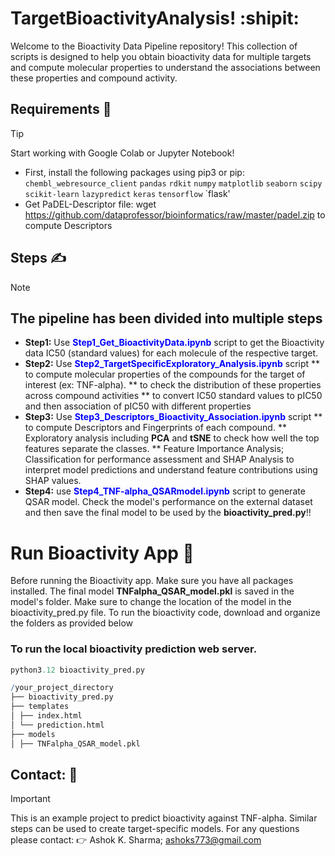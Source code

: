 # TargetBioactivityAnalysis! :shipit:
Welcome to the Bioactivity Data Pipeline repository! This collection of scripts is designed to help you obtain bioactivity data for multiple targets and compute molecular properties to understand the associations between these properties and compound activity.

## Requirements :crossed_fingers:
> [!TIP]
> Start working with Google Colab or Jupyter Notebook! 
> * First, install the following packages using pip3 or pip:
`chembl_webresource_client`
`pandas`
`rdkit`
`numpy`
`matplotlib`
`seaborn`
`scipy`
`scikit-learn`
`lazypredict`
`keras`
`tensorflow`
`flask'
> * Get PaDEL-Descriptor file: wget https://github.com/dataprofessor/bioinformatics/raw/master/padel.zip to compute Descriptors

## Steps :writing_hand:
> [!NOTE]
> ## The pipeline has been divided into multiple steps
> * **Step1:** Use **<span style="color:blue">Step1_Get_BioactivityData.ipynb</span>** script to get the Bioactivity data IC50 (standard values) for each molecule of the respective target.
> * **Step2:** Use **<span style="color:blue">Step2_TargetSpecificExploratory_Analysis.ipynb</span>** script
> ** to compute molecular properties of the compounds for the target of interest (ex: TNF-alpha).
> ** to check the distribution of these properties across compound activities
> ** to convert IC50 standard values to pIC50 and then association of pIC50 with different properties
> * **Step3:** Use **<span style="color:blue">Step3_Descriptors_Bioactivity_Association.ipynb</span>** script
> ** to compute Descriptors and Fingerprints of each compound.
> ** Exploratory analysis including **PCA** and **tSNE** to check how well the top features separate the classes.
> ** Feature Importance Analysis; Classification for performance assessment and SHAP Analysis to interpret model predictions and understand feature contributions using SHAP values.
> * **Step4:** use **<span style="color:blue">Step4_TNF-alpha_QSARmodel.ipynb</span>** script to generate QSAR model. Check the model's performance on the external dataset and then save the final model to be used by the **bioactivity_pred.py**!!

# Run Bioactivity App :muscle:
Before running the Bioactivity app. Make sure you have all packages installed. The final model **TNFalpha_QSAR_model.pkl**  is saved in the model's folder. Make sure to change the location of the model in the bioactivity_pred.py file. To run the bioactivity code, download and organize the folders as provided below
### To run the local bioactivity prediction web server.
``` r
python3.12 bioactivity_pred.py

/your_project_directory
├── bioactivity_pred.py
├── templates
│ ├── index.html
│ └── prediction.html
├── models
│ ├── TNFalpha_QSAR_model.pkl
```

## Contact: :raised_back_of_hand:
> [!IMPORTANT]
> This is an example project to predict bioactivity against TNF-alpha. Similar steps can be used to create target-specific models.
> For any questions please contact: :point_right: Ashok K. Sharma; ashoks773@gmail.com 
